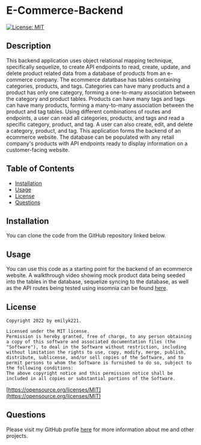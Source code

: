 
  # E-Commerce-Backend
  [![License: MIT](https://img.shields.io/badge/License-MIT-yellow.svg)](https://opensource.org/licenses/MIT)

  ## Description
  This backend application uses object relational mapping technique, specifically sequelize, to create API endpoints to read, create, update, and delete product related data from a database of products from an e-commerce company. The ecommerce datatbase has tables containing categories, products, and tags. Categories can have many products and a product has only one category, forming a one-to-many association between the category and product tables. Products can have many tags and tags can have many products, forming a many-to-many association between the product and tag tables. Using different combinations of routes and endpoints, a user can read all categories, products, and tags and read a specific category, product, and tag. A user can also create, edit, and delete a category, product, and tag. This application forms the backend of an ecommerce website. The database can be populated with any retail company's products with API endpoints ready to display information on a customer-facing website.

  ## Table of Contents
  * [Installation](#installation)
  * [Usage](#usage)
  * [License](#license)
  * [Questions](#questions)

  ## Installation
  You can clone the code from the GitHub repository linked below.

  ## Usage
  You can use this code as a starting point for the backend of an ecommerce website. A walkthrough video showing mock product data being seeded into the tables in the database, sequelize syncing to the database, as well as the API routes being tested using insomnia can be found [here](). 

  ## License
  
    Copyright 2022 by emilyk221.

    Licensed under the MIT license.
    Permission is hereby granted, free of charge, to any person obtaining a copy of this software and associated documentation files (the "Software"), to deal in the Software without restriction, including without limitation the rights to use, copy, modify, merge, publish, distribute, sublicense, and/or sell copies of the Software, and to permit persons to whom the Software is furnished to do so, subject to the following conditions:
    The above copyright notice and this permission notice shall be included in all copies or substantial portions of the Software.
    
  [https://opensource.org/licenses/MIT](https://opensource.org/licenses/MIT)

  ## Questions
  Please visit my GitHub profile [here](https://github.com/emilyk221) for more information about me and other projects.